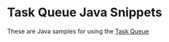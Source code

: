 # Task Queue Java Snippets

These are Java samples for using the [Task Queue](https://cloud.google.com/appengine/docs/java/taskqueue/)


